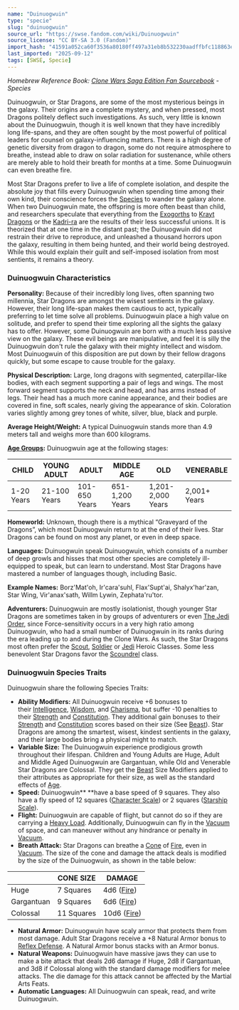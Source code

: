 ```yaml
---
name: "Duinuogwuin"
type: "specie"
slug: "duinuogwuin"
source_url: "https://swse.fandom.com/wiki/Duinuogwuin"
source_license: "CC BY-SA 3.0 (Fandom)"
import_hash: "41591a052ca60f3536a80180ff497a31eb8b532230aadffbfc118863edef284a"
last_imported: "2025-09-12"
tags: [SWSE, Specie]
---
```

*Homebrew Reference Book: [Clone Wars Saga Edition Fan Sourcebook](https://swse.fandom.com/wiki/Clone_Wars_Saga_Edition_Fan_Sourcebook) - Species*

Duinuogwuin, or Star Dragons, are some of the most mysterious beings in the galaxy. Their origins are a complete mystery, and when pressed, most Dragons politely deflect such investigations. As such, very little is known about the Duinuogwuin, though it is well known that they have incredibly long life-spans, and they are often sought by the most powerful of political leaders for counsel on galaxy-influencing matters. There is a high degree of genetic diversity from dragon to dragon, some do not require atmosphere to breathe, instead able to draw on solar radiation for sustenance, while others are merely able to hold their breath for months at a time. Some Duinuogwuin can even breathe fire. 

Most Star Dragons prefer to live a life of complete isolation, and despite the absolute joy that fills every Duinuogwuin when spending time among their own kind, their conscience forces the [Species](https://swse.fandom.com/wiki/Species) to wander the galaxy alone. When two Duinuogwuin mate, the offspring is more often beast than child, and researchers speculate that everything from the [Exogorths](https://swse.fandom.com/wiki/Exogorths) to [Krayt Dragons](https://swse.fandom.com/wiki/Krayt_Dragons) or the [Kadri-ra](https://swse.fandom.com/wiki/Kadri-ra) are the results of their less successful unions. It is theorized that at one time in the distant past; the Duinuogwuin did not restrain their drive to reproduce, and unleashed a thousand horrors upon the galaxy, resulting in them being hunted, and their world being destroyed. While this would explain their guilt and self-imposed isolation from most sentients, it remains a theory.

### Duinuogwuin Characteristics

**Personality:** Because of their incredibly long lives, often spanning two millennia, Star Dragons are amongst the wisest sentients in the galaxy. However, their long life-span makes them cautious to act, typically preferring to let time solve all problems. Duinuogwuin place a high value on solitude, and prefer to spend their time exploring all the sights the galaxy has to offer. However, some Duinuogwuin are born with a much less passive view on the galaxy. These evil beings are manipulative, and feel it is silly the Duinuogwuin don't rule the galaxy with their mighty intellect and wisdom. Most Duinuogwuin of this disposition are put down by their fellow dragons quickly, but some escape to cause trouble for the galaxy. 

**Physical Description:** Large, long dragons with segmented, caterpillar-like bodies, with each segment supporting a pair of legs and wings. The most forward segment supports the neck and head, and has arms instead of legs. Their head has a much more canine appearance, and their bodies are covered in fine, soft scales, nearly giving the appearance of skin. Coloration varies slightly among grey tones of white, silver, blue, black and purple. 

**Average Height/Weight:** A typical Duinuogwuin stands more than 4.9 meters tall and weighs more than 600 kilograms.

**[Age Groups](https://swse.fandom.com/wiki/Age_Groups):** Duinuogwuin age at the following stages:

| CHILD | YOUNG ADULT | ADULT | MIDDLE AGE | OLD | VENERABLE |
| --- | --- | --- | --- | --- | --- |
| 1-20 Years | 21-100 Years | 101-650 Years | 651-1,200 Years | 1,201-2,000 Years | 2,001+ Years |

**Homeworld:** Unknown, though there is a mythical “Graveyard of the Dragons”, which most Duinuogwuin return to at the end of their lives. Star Dragons can be found on most any planet, or even in deep space.

**Languages:** Duinuogwuin speak Duinuogwuin, which consists of a number of deep growls and hisses that most other species are completely ill-equipped to speak, but can learn to understand. Most Star Dragons have mastered a number of languages though, including Basic.

**Example Names:** Borz'Mat'oh, Ir'cara'suhl, Flax'Supt'ai, Shalyx'har'zan, Star Wing, Vir'anax'sath, Willm Lywin, Zephata'ru'tor.

**Adventurers:** Duinuogwuin are mostly isolationist, though younger Star Dragons are sometimes taken in by groups of adventurers or even [The Jedi Order](https://swse.fandom.com/wiki/The_Jedi_Order), since Force-sensitivity occurs in a very high ratio among Duinuogwuin, who had a small number of Duinuogwuin in its ranks during the era leading up to and during the Clone Wars. As such, the Star Dragons most often prefer the [Scout](https://swse.fandom.com/wiki/Scout), [Soldier](https://swse.fandom.com/wiki/Soldier) or [Jedi](https://swse.fandom.com/wiki/Jedi) Heroic Classes. Some less benevolent Star Dragons favor the [Scoundrel](https://swse.fandom.com/wiki/Scoundrel) class.

### Duinuogwuin Species Traits
Duinuogwuin share the following Species Traits:
- **Ability Modifiers:** All Duinuogwuin receive +6 bonuses to their [Intelligence](https://swse.fandom.com/wiki/Intelligence), [Wisdom](https://swse.fandom.com/wiki/Wisdom), and [Charisma](https://swse.fandom.com/wiki/Charisma), but suffer -10 penalties to their [Strength](https://swse.fandom.com/wiki/Strength) and [Constitution](https://swse.fandom.com/wiki/Constitution). They additional gain bonuses to their [Strength](https://swse.fandom.com/wiki/Strength) and [Constitution](https://swse.fandom.com/wiki/Constitution) scores based on their size (See [Beast](https://swse.fandom.com/wiki/Beast)). Star Dragons are among the smartest, wisest, kindest sentients in the galaxy, and their large bodies bring a physical might to match.
- **Variable Size:** The Duinuogwuin experience prodigious growth throughout their lifespan. Children and Young Adults are Huge, Adult and Middle Aged Duinuogwuin are Gargantuan, while Old and Venerable Star Dragons are Colossal. They get the [Beast](https://swse.fandom.com/wiki/Beast) Size Modifiers applied to their attributes as appropriate for their size, as well as the standard effects of [Age](https://swse.fandom.com/wiki/Age).
- **Speed:** Duinuogwuin** **have a base speed of 9 squares. They also have a fly speed of 12 squares ([Character Scale](https://swse.fandom.com/wiki/Character_Scale)) or 2 squares ([Starship Scale](https://swse.fandom.com/wiki/Starship_Scale)).
- **Flight:** Duinuogwuin are capable of flight, but cannot do so if they are carrying a [Heavy Load](https://swse.fandom.com/wiki/Heavy_Load). Additionally, Duinuogwuin can fly in the [Vacuum](https://swse.fandom.com/wiki/Vacuum) of space, and can maneuver without any hindrance or penalty in [Vacuum](https://swse.fandom.com/wiki/Vacuum).
- **Breath Attack:** Star Dragons can breathe a [Cone](https://swse.fandom.com/wiki/Cone) of [Fire](https://swse.fandom.com/wiki/Fire), even in [Vacuum](https://swse.fandom.com/wiki/Vacuum). The size of the cone and damage the attack deals is modified by the size of the Duinuogwuin, as shown in the table below:

|  | CONE SIZE | DAMAGE |
| --- | --- | --- |
| Huge | 7 Squares | 4d6 ([Fire](https://swse.fandom.com/wiki/Fire)) |
| Gargantuan | 9 Squares | 6d6 ([Fire](https://swse.fandom.com/wiki/Fire)) |
| Colossal | 11 Squares | 10d6 ([Fire](https://swse.fandom.com/wiki/Fire)) |

- **Natural Armor:** Duinuogwuin have scaly armor that protects them from most damage. Adult Star Dragons receive a +8 Natural Armor bonus to [Reflex Defense](https://swse.fandom.com/wiki/Reflex_Defense). A Natural Armor bonus stacks with an Armor bonus.
- **Natural Weapons:** Duinuogwuin have massive jaws they can use to make a bite attack that deals 2d6 damage if Huge, 2d8 if Gargantuan, and 3d8 if Colossal along with the standard damage modifiers for melee attacks. The die damage for this attack cannot be affected by the Martial Arts Feats.
- **Automatic Languages:** All Duinuogwuin can speak, read, and write Duinuogwuin.